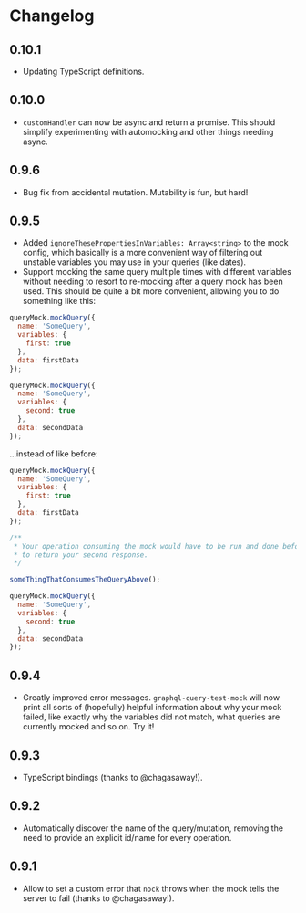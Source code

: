 # Changelog

## 0.10.1
- Updating TypeScript definitions.

## 0.10.0
- `customHandler` can now be async and return a promise. This should simplify experimenting with automocking and other things needing async. 

## 0.9.6
- Bug fix from accidental mutation. Mutability is fun, but hard!

## 0.9.5
- Added `ignoreThesePropertiesInVariables: Array<string>` to the mock config, which basically is a more convenient way of 
filtering out unstable variables you may use in your queries (like dates).
- Support mocking the same query multiple times with different variables without needing to resort to re-mocking after 
a query mock has been used. This should be quite a bit more convenient, allowing you to do something like this:
```javascript
queryMock.mockQuery({
  name: 'SomeQuery',
  variables: {
    first: true
  },
  data: firstData
});

queryMock.mockQuery({
  name: 'SomeQuery',
  variables: {
    second: true
  },
  data: secondData
});
```

...instead of like before:
```javascript
queryMock.mockQuery({
  name: 'SomeQuery',
  variables: {
    first: true
  },
  data: firstData
});

/**
 * Your operation consuming the mock would have to be run and done before you could re-mock the query 
 * to return your second response.
 */ 

someThingThatConsumesTheQueryAbove();

queryMock.mockQuery({
  name: 'SomeQuery',
  variables: {
    second: true
  },
  data: secondData
});
```

## 0.9.4
- Greatly improved error messages. `graphql-query-test-mock` will now print all sorts of (hopefully) helpful 
information about why your mock failed, like exactly why the variables did not match, what queries are currently mocked 
and so on. Try it!

## 0.9.3
- TypeScript bindings (thanks to @chagasaway!).

## 0.9.2
- Automatically discover the name of the query/mutation, removing the need to provide an explicit 
id/name for every operation.

## 0.9.1
- Allow to set a custom error that `nock` throws when the mock tells the server to fail (thanks to @chagasaway!).

